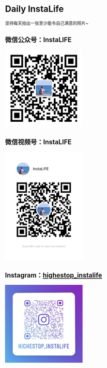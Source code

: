 # Daily InstaLife

坚持每天拍出一张至少能令自己满意的照片~

## 微信公众号：InstaLIFE

<p><img src="./images/my_wxpages.jpg" width="256"></p>

## 微信视频号：InstaLIFE

<p><img src="./images/my_wxchannel.jpg" width="256"></p>

## Instagram：[highestop_instalife](https://www.instagram.com/highestop_instalife/)

<p><img src="./images/instagram.jpg" width="256"></p>
